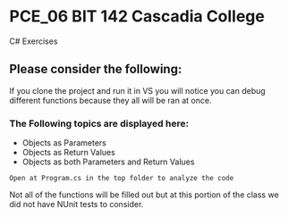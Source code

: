 # PCE_06 BIT 142 Cascadia College
C# Exercises

## Please consider the following:
 If you clone the project and run it in VS you will notice you can debug different functions because they all will be ran at once.

### The Following topics are displayed here:
  - Objects as Parameters
  - Objects as Return Values
  - Objects as both Parameters and Return Values
  
```
Open at Program.cs in the top folder to analyze the code
```

Not all of the functions will be filled out but at this portion of the class we did not have NUnit tests to consider. 
